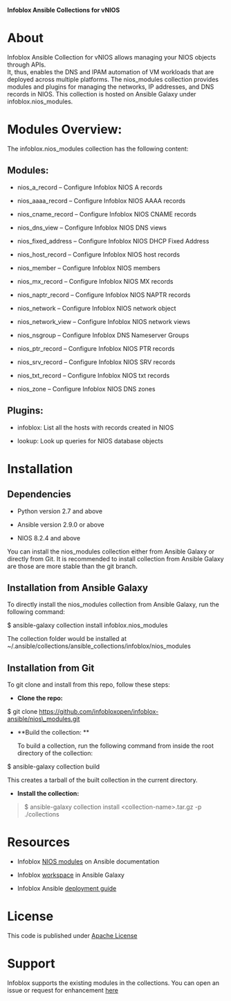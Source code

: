 **Infoblox Ansible Collections for vNIOS**

About
=====

Infoblox Ansible Collection for vNIOS allows managing your NIOS objects
through APIs.\
It, thus, enables the DNS and IPAM automation of VM workloads that are
deployed across multiple platforms. The nios\_modules collection
provides modules and plugins for managing the networks, IP addresses,
and DNS records in NIOS. This collection is hosted on Ansible Galaxy
under infoblox.nios\_modules.

Modules Overview:
=================

The infoblox.nios\_modules collection has the following content:

Modules:
--------

-   nios\_a\_record – Configure Infoblox NIOS A records

-   nios\_aaaa\_record – Configure Infoblox NIOS AAAA records

-   nios\_cname\_record – Configure Infoblox NIOS CNAME records

-   nios\_dns\_view – Configure Infoblox NIOS DNS views

-   nios\_fixed\_address – Configure Infoblox NIOS DHCP Fixed Address

-   nios\_host\_record – Configure Infoblox NIOS host records

-   nios\_member – Configure Infoblox NIOS members

-   nios\_mx\_record – Configure Infoblox NIOS MX records

-   nios\_naptr\_record – Configure Infoblox NIOS NAPTR records

-   nios\_network – Configure Infoblox NIOS network object

-   nios\_network\_view – Configure Infoblox NIOS network views

-   nios\_nsgroup – Configure Infoblox DNS Nameserver Groups

-   nios\_ptr\_record – Configure Infoblox NIOS PTR records

-   nios\_srv\_record – Configure Infoblox NIOS SRV records

-   nios\_txt\_record – Configure Infoblox NIOS txt records

-   nios\_zone – Configure Infoblox NIOS DNS zones

Plugins:
--------

-   infoblox: List all the hosts with records created in NIOS

-   lookup: Look up queries for NIOS database objects

Installation 
=============

Dependencies
------------

-   Python version 2.7 and above

-   Ansible version 2.9.0 or above

-   NIOS 8.2.4 and above

You can install the nios\_modules collection either from Ansible Galaxy
or directly from Git. It is recommended to install collection from
Ansible Galaxy are those are more stable than the git branch.

Installation from Ansible Galaxy
--------------------------------

To directly install the nios\_modules collection from Ansible Galaxy,
run the following command:

\$ ansible-galaxy collection install infoblox.nios\_modules

The collection folder would be installed at
\~/.ansible/collections/ansible\_collections/infoblox/nios\_modules

Installation from Git
---------------------

To git clone and install from this repo, follow these steps:

-   **Clone the repo:**

\$ git clone
https://github.com/infobloxopen/infoblox-ansible/nios\_modules.git

-   **Build the collection: **

    To build a collection, run the following command from inside the
    root directory of the collection:

\$ ansible-galaxy collection build

This creates a tarball of the built collection in the current directory.

-   **Install the collection:**

> \$ ansible-galaxy collection install &lt;collection-name&gt;.tar.gz -p
> ./collections

Resources
=========

-   Infoblox [NIOS
    modules](https://docs.ansible.com/ansible/latest/scenario_guides/guide_infoblox.html)
    on Ansible documentation

-   Infoblox [workspace](https://galaxy.ansible.com/infoblox) in Ansible
    Galaxy

-   Infoblox Ansible [deployment
    guide](https://www.infoblox.com/wp-content/uploads/infoblox-deployment-guide-infoblox-and-ansible-integration.pdf)

License
=======

This code is published under [Apache
License](https://github.com/infobloxopen/infoblox-ansible/blob/master/LICENSE)

Support
=======

Infoblox supports the existing modules in the collections. You can open
an issue or request for enhancement
[here](https://github.com/infobloxopen/infoblox-ansible/issues)
